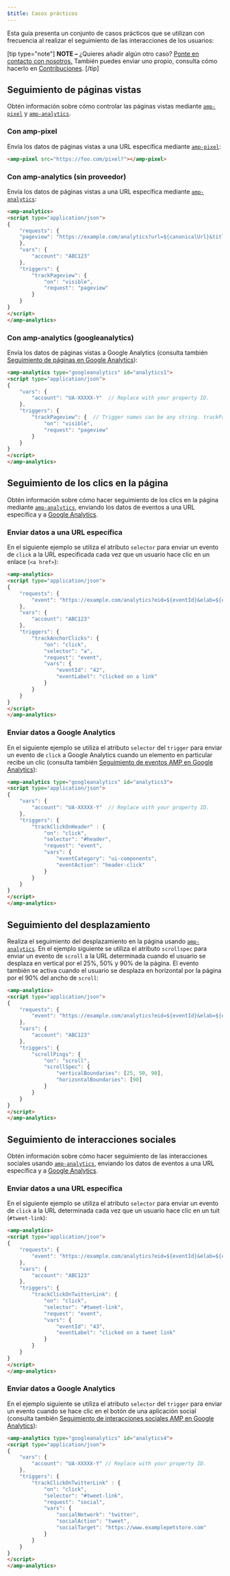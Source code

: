 ```yaml
---
$title: Casos prácticos
---
```


Esta guía presenta un conjunto de casos prácticos que se utilizan con frecuencia al realizar el seguimiento de las interacciones de los usuarios:

[tip type="note"]
**NOTE –**  ¿Quieres añadir algún otro caso? [Ponte en contacto con nosotros.](https://github.com/ampproject/docs/issues/new) También puedes enviar uno propio, consulta cómo hacerlo en [Contribuciones](../../../../documentation/guides-and-tutorials/contribute/index.md).
[/tip]

## Seguimiento de páginas vistas

Obtén información sobre cómo controlar las páginas vistas mediante [`amp-pixel`](../../../../documentation/components/reference/amp-pixel.md) y [`amp-analytics`](../../../../documentation/components/reference/amp-analytics.md).

### Con amp-pixel

Envía los datos de páginas vistas a una URL específica mediante [`amp-pixel`](../../../../documentation/components/reference/amp-pixel.md):

```html
<amp-pixel src="https://foo.com/pixel?"></amp-pixel>
```

### Con amp-analytics (sin proveedor)

Envía los datos de páginas vistas a una URL específica mediante [`amp-analytics`](../../../../documentation/components/reference/amp-analytics.md):

```html
<amp-analytics>
<script type="application/json">
{
    "requests": {
    "pageview": "https://example.com/analytics?url=${canonicalUrl}&title=${title}&acct=${account}"
    },
    "vars": {
        "account": "ABC123"
    },
    "triggers": {
        "trackPageview": {
            "on": "visible",
            "request": "pageview"
        }
    }
}
</script>
</amp-analytics>
```

### Con amp-analytics (googleanalytics)

Envía los datos de páginas vistas a Google Analytics (consulta también [Seguimiento de páginas en Google Analytics](https://developers.google.com/analytics/devguides/collection/amp-analytics/#page_tracking)):

```html
<amp-analytics type="googleanalytics" id="analytics1">
<script type="application/json">
{
    "vars": {
        "account": "UA-XXXXX-Y"  // Replace with your property ID.
    },
    "triggers": {
        "trackPageview": {  // Trigger names can be any string. trackPageview is not a required name.
            "on": "visible",
            "request": "pageview"
        }
    }
}
</script>
</amp-analytics>
```

## Seguimiento de los clics en la página

Obtén información sobre cómo hacer seguimiento de los clics en la página mediante [`amp-analytics`](../../../../documentation/components/reference/amp-analytics.md), enviando los datos de eventos a una URL específica y a [Google Analytics](https://developers.google.com/analytics/devguides/collection/amp-analytics/).

### Enviar datos a una URL específica

En el siguiente ejemplo se utiliza el atributo `selector` para enviar un evento de `click` a la URL especificada cada vez que un usuario hace clic en un enlace (`<a href>`):

```html
<amp-analytics>
<script type="application/json">
{
    "requests": {
        "event": "https://example.com/analytics?eid=${eventId}&elab=${eventLabel}&acct=${account}"
    },
    "vars": {
        "account": "ABC123"
    },
    "triggers": {
        "trackAnchorClicks": {
            "on": "click",
            "selector": "a",
            "request": "event",
            "vars": {
                "eventId": "42",
                "eventLabel": "clicked on a link"
            }
        }
    }
}
</script>
</amp-analytics>
```

### Enviar datos a Google Analytics

En el siguiente ejemplo se utiliza el atributo `selector` del `trigger` para enviar un evento de `click` a Google Analytics cuando un elemento en particular recibe un clic (consulta también [Seguimiento de eventos AMP en Google Analytics](https://developers.google.com/analytics/devguides/collection/amp-analytics/#event_tracking)):

```html
<amp-analytics type="googleanalytics" id="analytics3">
<script type="application/json">
{
    "vars": {
        "account": "UA-XXXXX-Y"  // Replace with your property ID.
    },
    "triggers": {
        "trackClickOnHeader" : {
            "on": "click",
            "selector": "#header",
            "request": "event",
            "vars": {
                "eventCategory": "ui-components",
                "eventAction": "header-click"
            }
        }
    }
}
</script>
</amp-analytics>
```

## Seguimiento del desplazamiento

Realiza el seguimiento del desplazamiento en la página usando [`amp-analytics`](../../../../documentation/components/reference/amp-analytics.md). En el ejemplo siguiente se utiliza el atributo `scrollspec` para enviar un evento de `scroll` a la URL determinada cuando el usuario se desplaza en vertical por el 25%, 50% y 90% de la página. El evento también se activa cuando el usuario se desplaza en horizontal por la página por el 90% del ancho de `scroll`:

```html
<amp-analytics>
<script type="application/json">
{
    "requests": {
        "event": "https://example.com/analytics?eid=${eventId}&elab=${eventLabel}&acct=${account}"
    },
    "vars": {
        "account": "ABC123"
    },
    "triggers": {
        "scrollPings": {
            "on": "scroll",
            "scrollSpec": {
                "verticalBoundaries": [25, 50, 90],
                "horizontalBoundaries": [90]
            }
        }
    }
}
</script>
</amp-analytics>
```

## Seguimiento de interacciones sociales

Obtén información sobre cómo hacer seguimiento de las interacciones sociales usando [`amp-analytics`](../../../../documentation/components/reference/amp-analytics.md), enviando los datos de eventos a una URL específica y a [Google Analytics](https://developers.google.com/analytics/devguides/collection/amp-analytics/).

### Enviar datos a una URL específica

En el siguiente ejemplo se utiliza el atributo `selector` para enviar un evento de `click` a la URL determinada cada vez que un usuario hace clic en un tuit (`#tweet-link`):

```html
<amp-analytics>
<script type="application/json">
{
    "requests": {
        "event": "https://example.com/analytics?eid=${eventId}&elab=${eventLabel}&acct=${account}"
    },
    "vars": {
        "account": "ABC123"
    },
    "triggers": {
        "trackClickOnTwitterLink": {
            "on": "click",
            "selector": "#tweet-link",
            "request": "event",
            "vars": {
                "eventId": "43",
                "eventLabel": "clicked on a tweet link"
            }
        }
    }
}
</script>
</amp-analytics>
```

### Enviar datos a Google Analytics

En el ejemplo siguiente se utiliza el atributo `selector` del `trigger` para enviar un evento cuando se hace clic en el botón de una aplicación social (consulta también [Seguimiento de interacciones sociales AMP en Google Analytics](https://developers.google.com/analytics/devguides/collection/amp-analytics/#social_interactions)):

```html
<amp-analytics type="googleanalytics" id="analytics4">
<script type="application/json">
{
    "vars": {
        "account": "UA-XXXXX-Y" // Replace with your property ID.
    },
    "triggers": {
        "trackClickOnTwitterLink" : {
            "on": "click",
            "selector": "#tweet-link",
            "request": "social",
            "vars": {
                "socialNetwork": "twitter",
                "socialAction": "tweet",
                "socialTarget": "https://www.examplepetstore.com"
            }
        }
    }
}
</script>
</amp-analytics>
```
